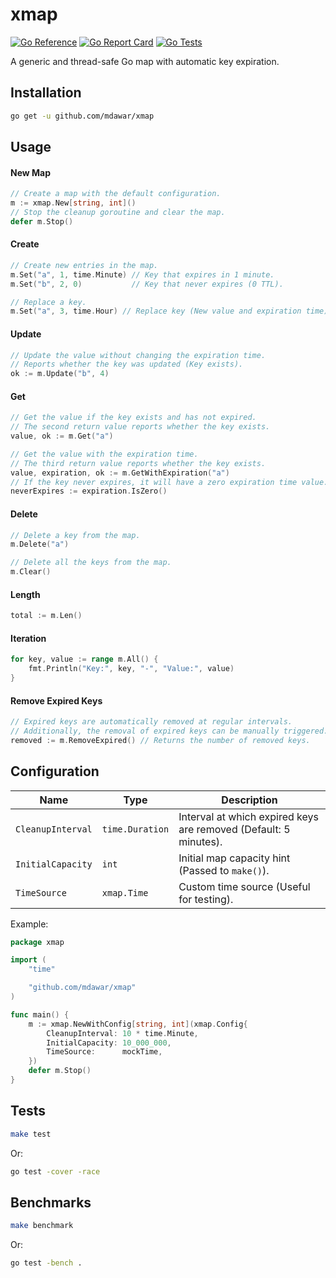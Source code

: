 # xmap

[![Go Reference](https://pkg.go.dev/badge/github.com/mdawar/xmap.svg)](https://pkg.go.dev/github.com/mdawar/xmap)
[![Go Report Card](https://goreportcard.com/badge/github.com/mdawar/xmap)](https://goreportcard.com/report/github.com/mdawar/xmap)
[![Go Tests](https://github.com/mdawar/xmap/actions/workflows/go.yml/badge.svg?branch=main&event=push)](https://github.com/mdawar/xmap/actions)

A generic and thread-safe Go map with automatic key expiration.

## Installation

```sh
go get -u github.com/mdawar/xmap
```

## Usage

#### New Map

```go
// Create a map with the default configuration.
m := xmap.New[string, int]()
// Stop the cleanup goroutine and clear the map.
defer m.Stop()
```

#### Create

```go
// Create new entries in the map.
m.Set("a", 1, time.Minute) // Key that expires in 1 minute.
m.Set("b", 2, 0)           // Key that never expires (0 TTL).

// Replace a key.
m.Set("a", 3, time.Hour) // Replace key (New value and expiration time).
```

#### Update

```go
// Update the value without changing the expiration time.
// Reports whether the key was updated (Key exists).
ok := m.Update("b", 4)
```

#### Get

```go
// Get the value if the key exists and has not expired.
// The second return value reports whether the key exists.
value, ok := m.Get("a")

// Get the value with the expiration time.
// The third return value reports whether the key exists.
value, expiration, ok := m.GetWithExpiration("a")
// If the key never expires, it will have a zero expiration time value.
neverExpires := expiration.IsZero()
```

#### Delete

```go
// Delete a key from the map.
m.Delete("a")

// Delete all the keys from the map.
m.Clear()
```

#### Length

```go
total := m.Len()
```

#### Iteration

```go
for key, value := range m.All() {
	fmt.Println("Key:", key, "-", "Value:", value)
}
```

#### Remove Expired Keys

```go
// Expired keys are automatically removed at regular intervals.
// Additionally, the removal of expired keys can be manually triggered.
removed := m.RemoveExpired() // Returns the number of removed keys.
```

## Configuration

| Name              | Type            | Description                                                      |
| ----------------- | --------------- | ---------------------------------------------------------------- |
| `CleanupInterval` | `time.Duration` | Interval at which expired keys are removed (Default: 5 minutes). |
| `InitialCapacity` | `int`           | Initial map capacity hint (Passed to `make()`).                  |
| `TimeSource`      | `xmap.Time`     | Custom time source (Useful for testing).                         |

Example:

```go
package xmap

import (
	"time"

	"github.com/mdawar/xmap"
)

func main() {
	m := xmap.NewWithConfig[string, int](xmap.Config{
		CleanupInterval: 10 * time.Minute,
		InitialCapacity: 10_000_000,
		TimeSource:      mockTime,
	})
	defer m.Stop()
}
```

## Tests

```sh
make test
```

Or:

```sh
go test -cover -race
```

## Benchmarks

```sh
make benchmark
```

Or:

```sh
go test -bench .
```

